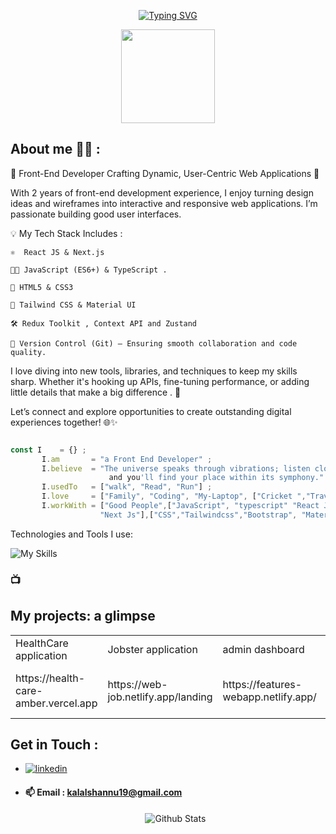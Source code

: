 
<div id="header" align="center">


  
[![Typing SVG](https://readme-typing-svg.herokuapp.com?color=63CF15&lines=Welcome+To+my+Github+👨🏽‍💻)](https://git.io/typing-svg) 
  
</div>

<div id="header" align="center">
  <img src="https://developers.giphy.com/branch/master/static/api-512d36c09662682717108a38bbb5c57d.gif" width="150"/>
       </a>

  </div>
</center>

## About me 🙋‍♂️ : 
🌟 Front-End Developer Crafting Dynamic, User-Centric Web Applications 🌟

With 2 years of front-end development experience, I enjoy turning design ideas and wireframes into interactive and responsive web applications. I’m passionate building good user interfaces.

💡 My Tech Stack Includes :

    ⚛️  React JS & Next.js

    🧑‍💻 JavaScript (ES6+) & TypeScript .

    🎨 HTML5 & CSS3

    🌈 Tailwind CSS & Material UI 

    🛠️ Redux Toolkit , Context API and Zustand 

    🔄 Version Control (Git) – Ensuring smooth collaboration and code quality.

I love diving into new tools, libraries, and techniques to keep my skills sharp. Whether it's hooking up APIs, fine-tuning performance, or adding little details that make a big difference . 🚀

Let’s connect and explore opportunities to create outstanding digital experiences together! 🌐✨
 ```javascript

 const I    = {} ; 
        I.am       = "a Front End Developer" ;
        I.believe  = "The universe speaks through vibrations; listen closely,
                       and you'll find your place within its symphony."
        I.usedTo   = ["walk", "Read", "Run"] ;
        I.love     = ["Family", "Coding", "My-Laptop", ["Cricket ","Travelling","movies"];
        I.workWith = ["Good People",["JavaScript", "typescript" "React Js", "Angular",
                     "Next Js"],["CSS","Tailwindcss","Bootstrap", "Material UI"], "Docker"] ;

 ```

Technologies and Tools I use: 


![My Skills](https://skillicons.dev/icons?i=js,tailwind,css,react,next,git,github,redux,Zustand,typescript,materialui,bootstrap,appwrite)


### 📺

 ## My projects: a glimpse 
 <center>
       <table  style="color:bleu;">
<tbody>
<tr style="height: 22px;">
<!--   <code><img height="70" src="https://raw.githubusercontent.com/github/explore/80688e429a7d4ef2fca1e82350fe8e3517d3494d/topics/mysql/mysql.png"></code> -->
<td style="height: 22px;">HealthCare application</td>
<td style="height: 22px;">Jobster application</td>
<td style="height: 22px;">admin dashboard</td>
<td style="height: 22px;">nike landing page</td>
</tr>
<tr style="height: 22px;">
  <td style="height: 22px;">https://health-care-amber.vercel.app</td>
  <td style="height: 22px;">https://web-job.netlify.app/landing</td>
  <td style="height: 22px;">https://features-webapp.netlify.app/</td>
  <td style="height: 22px;">https://nike-landing-page-eight-plum.vercel.app/</td>
</tr>
</tbody>
</table>
 </center>
 
 ## Get in Touch : 
-  [![linkedin](https://img.shields.io/badge/linkedin-0A66C2?style=for-the-badge&logo=linkedin&logoColor=white)](https://www.linkedin.com/in/chandrashekar19/)
- #### 📫 Email   : kalalshannu19@gmail.com

  <p align="center">
        <img src="https://raw.githubusercontent.com/mayhemantt/mayhemantt/Update/svg/Bottom.svg" alt="Github Stats" />
</p>

